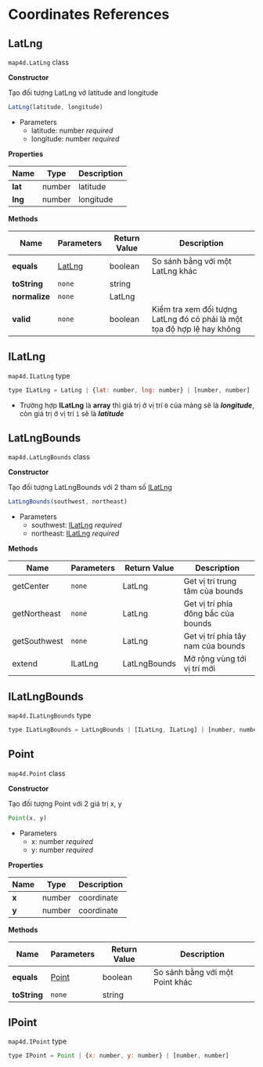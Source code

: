 # Coordinates References

## LatLng

`map4d.LatLng` class

**Constructor**

Tạo đối tượng LatLng vớ latitude and longitude

```js
LatLng(latitude, longitude)
```

- Parameters
  - latitude: number *required*
  - longitude: number *required*

**Properties**

|   Name   | Type   | Description |
|----------|--------|-------------|
| **lat**  | number | latitude    |
| **lng**  | number | longitude   |

**Methods**

| Name          | Parameters        | Return Value | Description                                                             |
|---------------|-------------------|--------------|-------------------------------------------------------------------------|
| **equals**    | [LatLng](#latlng) | boolean      | So sánh bằng với một LatLng khác                                        |
| **toString**  | `none`            | string       |                                                                         |
| **normalize** | `none`            | LatLng       |                                                                         |
| **valid**     | `none`            | boolean      | Kiểm tra xem đối tượng LatLng đó có phải là một tọa độ hợp lệ hay không |

## ILatLng

`map4d.ILatLng` type

```js
type ILatLng = LatLng | {lat: number, lng: number} | [number, number]
```

- Trường hợp **ILatLng** là **array** thì giá trị ở vị trí `0` của mảng sẽ là ***longitude***, còn giá trị ở vị trí `1` sẽ là ***latitude***

## LatLngBounds

`map4d.LatLngBounds` class

**Constructor**

Tạo đối tượng LatLngBounds với 2 tham số [ILatLng](#ilatlng)

```js
LatLngBounds(southwest, northeast)
```
- Parameters
  - southwest: [ILatLng](#ilatlng) *required*
  - northeast: [ILatLng](#ilatlng) *required*

**Methods**

| Name         | Parameters | Return Value | Description                         |
|--------------|------------|--------------|-------------------------------------|
| getCenter    | `none`     | LatLng       | Get vị trí trung tâm của bounds     |
| getNortheast | `none`     | LatLng       | Get vị trí phía đông bắc của bounds |
| getSouthwest | `none`     | LatLng       | Get vị trí phía tây nam của bounds  |
| extend       | ILatLng    | LatLngBounds | Mở rộng vùng tới vị trí mới         |

## ILatLngBounds

`map4d.ILatLngBounds` type

```js
type ILatLngBounds = LatLngBounds | [ILatLng, ILatLng] | [number, number, number, number]
```

## Point

`map4d.Point` class

**Constructor**

Tạo đối tượng Point với 2 giá trị x, y

```js
Point(x, y)
```

- Parameters
  - x: number *required*
  - y: number *required*

**Properties**

|  Name  | Type   | Description |
|--------|--------|-------------|
| **x**  | number | coordinate  |
| **y**  | number | coordinate  |

**Methods**

| Name          | Parameters      | Return Value | Description                     |
|---------------|-----------------|--------------|---------------------------------|
| **equals**    | [Point](#point) | boolean      | So sánh bằng với một Point khác |
| **toString**  | `none`          | string       |                                 |

## IPoint

`map4d.IPoint` type

```js
type IPoint = Point | {x: number, y: number} | [number, number]
```